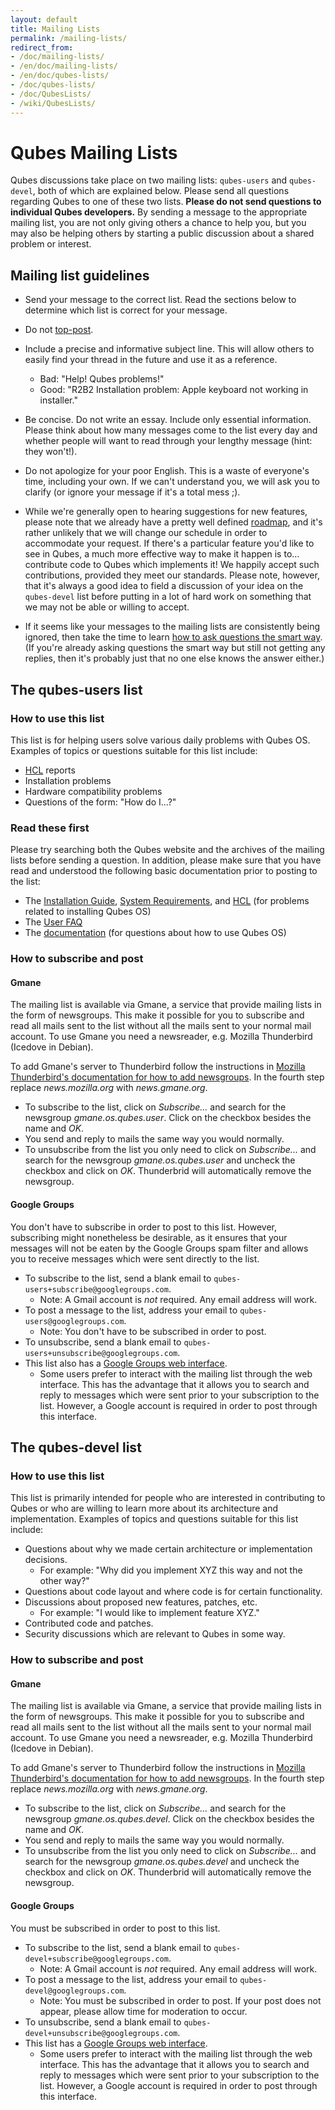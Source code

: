 ```yaml
---
layout: default
title: Mailing Lists
permalink: /mailing-lists/
redirect_from:
- /doc/mailing-lists/
- /en/doc/mailing-lists/
- /en/doc/qubes-lists/
- /doc/qubes-lists/
- /doc/QubesLists/
- /wiki/QubesLists/
---
```


Qubes Mailing Lists
===================

Qubes discussions take place on two mailing lists: `qubes-users` and
`qubes-devel`, both of which are explained below. Please send all questions
regarding Qubes to one of these two lists. **Please do not send questions to
individual Qubes developers.** By sending a message to the appropriate mailing
list, you are not only giving others a chance to help you, but you may also be
helping others by starting a public discussion about a shared problem or
interest.


Mailing list guidelines
-----------------------

 * Send your message to the correct list. Read the sections below to determine
   which list is correct for your message.

 * Do not [top-post].

 * Include a precise and informative subject line. This will allow others to
   easily find your thread in the future and use it as a reference.
   * Bad: "Help! Qubes problems!"
   * Good: "R2B2 Installation problem: Apple keyboard not working in installer."

 * Be concise. Do not write an essay. Include only essential information. Please
   think about how many messages come to the list every day and whether people
   will want to read through your lengthy message (hint: they won't!).

 * Do not apologize for your poor English. This is a waste of everyone's time,
   including your own. If we can't understand you, we will ask you to clarify
   (or ignore your message if it's a total mess ;).

 * While we're generally open to hearing suggestions for new features, please
   note that we already have a pretty well defined [roadmap], and it's rather
   unlikely that we will change our schedule in order to accommodate your
   request. If there's a particular feature you'd like to see in Qubes, a much
   more effective way to make it happen is to... contribute code to Qubes which
   implements it! We happily accept such contributions, provided they meet our
   standards. Please note, however, that it's always a good idea to field a
   discussion of your idea on the `qubes-devel` list before putting in a lot of
   hard work on something that we may not be able or willing to accept.

 * If it seems like your messages to the mailing lists are consistently being
   ignored, then take the time to learn [how to ask questions the smart way].
   (If you're already asking questions the smart way but still not getting any
   replies, then it's probably just that no one else knows the answer either.)


The **qubes-users** list
------------------------

### How to use this list

This list is for helping users solve various daily problems with Qubes OS.
Examples of topics or questions suitable for this list include:

 * [HCL] reports
 * Installation problems
 * Hardware compatibility problems
 * Questions of the form: "How do I...?"

### Read these first

Please try searching both the Qubes website and the archives of the mailing
lists before sending a question. In addition, please make sure that you have
read and understood the following basic documentation prior to posting to the
list:

 * The [Installation Guide], [System Requirements], and [HCL] (for problems
   related to installing Qubes OS)
 * The [User FAQ]
 * The [documentation] (for questions about how to use Qubes OS)

### How to subscribe and post

#### Gmane

The mailing list is available via Gmane, a service that provide mailing lists in
the form of newsgroups. This make it possible for you to subscribe and read all
mails sent to the list without all the mails sent to your normal mail account.
To use Gmane you need a newsreader, e.g. Mozilla Thunderbird (Icedove in Debian).

To add Gmane's server to Thunderbird follow the instructions in
[Mozilla Thunderbird's documentation for how to add newsgroups][mozilla-thunderbird-create-newsgroup].
In the fourth step replace *news.mozilla.org* with *news.gmane.org*.

  * To subscribe to the list, click on *Subscribe...* and search for the
    newsgroup *gmane.os.qubes.user*. Click on the checkbox besides the name and
    *OK*.
  * You send and reply to mails the same way you would normally.
  * To unsubscribe from the list you only need to click on *Subscribe...* and
    search for the newsgroup *gmane.os.qubes.user* and uncheck the checkbox and
    click on *OK*. Thunderbrid will automatically remove the newsgroup.

#### Google Groups

You don't have to subscribe in order to post to this list. However, subscribing
might nonetheless be desirable, as it ensures that your messages will not be
eaten by the Google Groups spam filter and allows you to receive messages which
were sent directly to the list.

 * To subscribe to the list, send a blank email to
   `qubes-users+subscribe@googlegroups.com`.
   * Note: A Gmail account is *not* required. Any email address will work.
 * To post a message to the list, address your email to
   `qubes-users@googlegroups.com`.
   * Note: You don't have to be subscribed in order to post.
 * To unsubscribe, send a blank email to
   `qubes-users+unsubscribe@googlegroups.com`.
 * This list also has a [Google Groups web interface][qubes-users-web].
   * Some users prefer to interact with the mailing list through the web
     interface. This has the advantage that it allows you to search and reply to
     messages which were sent prior to your subscription to the list. However, a
     Google account is required in order to post through this interface.


The **qubes-devel** list
------------------------

### How to use this list

This list is primarily intended for people who are interested in contributing to
Qubes or who are willing to learn more about its architecture and
implementation. Examples of topics and questions suitable for this list include:

 * Questions about why we made certain architecture or implementation decisions.
   * For example: "Why did you implement XYZ this way and not the other way?"
 * Questions about code layout and where code is for certain functionality.
 * Discussions about proposed new features, patches, etc.
   * For example: "I would like to implement feature XYZ."
 * Contributed code and patches.
 * Security discussions which are relevant to Qubes in some way.

### How to subscribe and post

#### Gmane

The mailing list is available via Gmane, a service that provide mailing lists in
the form of newsgroups. This make it possible for you to subscribe and read all
mails sent to the list without all the mails sent to your normal mail account.
To use Gmane you need a newsreader, e.g. Mozilla Thunderbird (Icedove in Debian).

To add Gmane's server to Thunderbird follow the instructions in
[Mozilla Thunderbird's documentation for how to add newsgroups][mozilla-thunderbird-create-newsgroup].
In the fourth step replace *news.mozilla.org* with *news.gmane.org*.

  * To subscribe to the list, click on *Subscribe...* and search for the
    newsgroup *gmane.os.qubes.devel*. Click on the checkbox besides the name and
    *OK*.
  * You send and reply to mails the same way you would normally.
  * To unsubscribe from the list you only need to click on *Subscribe...* and
    search for the newsgroup *gmane.os.qubes.devel* and uncheck the checkbox and
    click on *OK*. Thunderbrid will automatically remove the newsgroup.

#### Google Groups

You must be subscribed in order to post to this list.

 * To subscribe to the list, send a blank email to
   `qubes-devel+subscribe@googlegroups.com`.
   * Note: A Gmail account is *not* required. Any email address will work.
 * To post a message to the list, address your email to
   `qubes-devel@googlegroups.com`.
   * Note: You must be subscribed in order to post. If your post does not
     appear, please allow time for moderation to occur.
 * To unsubscribe, send a blank email to
   `qubes-devel+unsubscribe@googlegroups.com`.
 * This list has a [Google Groups web interface][qubes-devel-web].
   * Some users prefer to interact with the mailing list through the web
     interface. This has the advantage that it allows you to search and reply to
     messages which were sent prior to your subscription to the list. However, a
     Google account is required in order to post through this interface.


[top-post]: https://en.wikipedia.org/wiki/Posting_style
[roadmap]: https://github.com/QubesOS/qubes-issues/milestones
[how to ask questions the smart way]: http://www.catb.org/esr/faqs/smart-questions.html
[HCL]: /doc/hcl/
[Installation Guide]: /doc/installation-guide/
[System Requirements]: /doc/system-requirements/
[User FAQ]: /doc/user-faq/
[documentation]: /doc/
[mozilla-thunderbird-create-newsgroup]: https://support.mozilla.org/en-US/kb/creating-newsgroup-account
[qubes-users-web]: https://groups.google.com/group/qubes-users
[qubes-devel-web]: https://groups.google.com/group/qubes-devel


